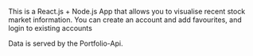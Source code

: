 This is a React.js + Node.js App that allows you to visualise recent stock market information.
You can create an account and add favourites, and login to existing accounts

Data is served by the Portfolio-Api.
